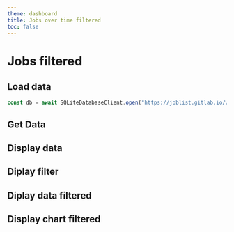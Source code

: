 ```yaml
---
theme: dashboard
title: Jobs over time filtered
toc: false
---
```


# Jobs filtered

## Load data

```js
const db = await SQLiteDatabaseClient.open("https://joblist.gitlab.io/workers/joblist.db");
```

## Get Data

## Display data

## Diplay filter

## Diplay data filtered

## Display chart filtered
